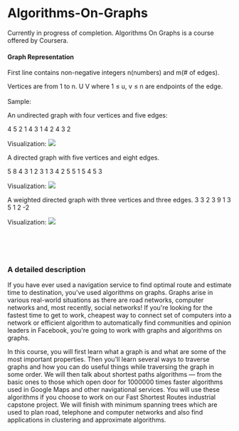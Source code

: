 # Algorithms-On-Graphs
Currently in progress of completion. 
Algorithms On Graphs is a course offered by Coursera. 


<h4>Graph Representation</h4>
First line contains non-negative integers n(numbers) and m(# of edges).

Vertices are from 1 to n.  U V where 1 ≤ u, v ≤ n are endpoints of the edge.
<br><br>
Sample: 

An undirected graph with four vertices and five edges:

4 5
2 1
4 3
1 4
2 4
3 2

Visualization: <img src = "https://i.gyazo.com/feda46550e82761c7947ef9fd8ca5702.png">


A directed graph with five vertices and eight edges.

5 8
4 3
1 2
3 1
3 4
2 5
5 1
5 4
5 3

Visualization: <img src = "https://i.gyazo.com/9c2ddec1534b109fd6303f9ba5fba730.png">


A weighted directed graph with three vertices and three edges.
3 3
2 3 9
1 3 5
1 2 -2

Visualization: <img src = "https://i.gyazo.com/153b9d1e3cdf466f0742311298b65053.png">


<br><br><br>



<h3>A detailed description</h3>  
If you have ever used a navigation service to find optimal route and estimate time to destination, you've used algorithms on graphs. Graphs arise in various real-world situations as there are road networks, computer networks and, most recently, social networks! If you're looking for the fastest time to get to work, cheapest way to connect set of computers into a network or efficient algorithm to automatically find communities and opinion leaders in Facebook, you're going to work with graphs and algorithms on graphs.

In this course, you will first learn what a graph is and what are some of the most important properties. Then you'll learn several ways to traverse graphs and how you can do useful things while traversing the graph in some order. We will then talk about shortest paths algorithms — from the basic ones to those which open door for 1000000 times faster algorithms used in Google Maps and other navigational services. You will use these algorithms if you choose to work on our Fast Shortest Routes industrial capstone project. We will finish with minimum spanning trees which are used to plan road, telephone and computer networks and also find applications in clustering and approximate algorithms.
